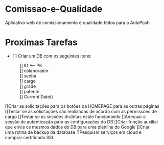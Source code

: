 
# Comissao-e-Qualidade
Aplicativo web de comissionamento e qualidade feitos para a AutoPosh

# Proximas Tarefas
<ul>
    <li>[ ] Criar um DB com os seguintes itens:</li>
    <ul>
    <li style="list-style: none">[] ID <-- PK</li>
    <li style="list-style: none">[] colaborador</li> 
    <li style="list-style: none">[] senha </li>
    <li style="list-style: none">[] cargo</li>
    <li style="list-style: none">[] grade</li>
    <li style="list-style: none">[] patente</li>
    <li style="list-style: none">[] Current Date()</li>
        </ul>
    </ul>

[]Criar as solicitações para os botões da HOMEPAGE para as outras páginas
[]Testar se as solicitações são realizadas de acordo com as permissões de cargo
[]Testar se as sessões distintas estão funcionando
[]Adequar a sessão de autenticação para as configurações do DB
[]Criar função auxiliar que envia os mesmos dados do DB para uma planilha do Google
[]Criar uma rotina de backup da database
[]Pesquisar serviços em cloud e comprar certificado SSL
